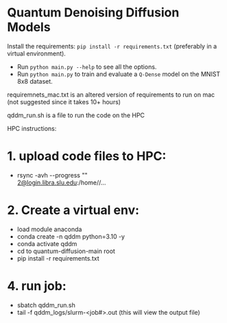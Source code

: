 # Quantum Denoising Diffusion Models





Install the requirements: `pip install -r requirements.txt` (preferably in a virtual environment).

- Run `python main.py --help` to see all the options.
- Run `python main.py` to train and evaluate a `Q-Dense` model on the MNIST 8x8 dataset.


requiremnets_mac.txt is an altered version of requirements to run on mac (not suggested since it takes 10+ hours)

qddm_run.sh is a file to run the code on the HPC

HPC instructions:
# 1. upload code files to HPC:
   - rsync -avh --progress "<file location on local computer>" \
<slunet ID>2@login.libra.slu.edu:/home/<slunet ID>/...

# 2. Create a virtual env:
   - load module anaconda
   - conda create -n qddm python=3.10 -y
   - conda activate qddm
   - cd to quantum-diffusion-main root
   - pip install -r requirements.txt

# 4. run job:
   - sbatch qddm_run.sh
   - tail -f qddm_logs/slurm-<job#>.out (this will view the output file)
